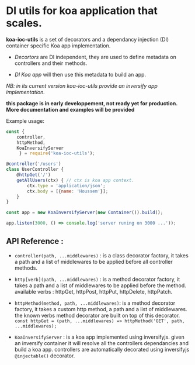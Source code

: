 # DI utils for koa application that scales.

**koa-ioc-utils** is a set of decorators and a dependancy injection (DI) container specific Koa app implementation.

- *Decortors* are DI independent, they are used to define metadata on controllers and
their methods.

- *DI Koa app* will then use this metadata to build an app.

*NB: in its current version koa-ioc-utils provide an inversify app implementation.*

**this package is in early developpement, not ready yet for production. More documentation and examples will be provided**

Example usage:
```javascript
const {
    controller, 
    httpMethod,
    KoaInversifyServer
     } = require('koa-ioc-utils');

@controller('/users')
class UserController {
    @httpGet('/')
    getAllUsers(ctx) { // ctx is koa app context.
        ctx.type = 'application/json';
        ctx.body = [{name: 'Houssem'}];
    }
}

const app = new KoaInversifyServer(new Container()).build();

app.listen(3000, () => console.log('server runing on 3000 ...'));
```
## API Reference :
+ `controller(path, ...middlewares)` : is a class decorator factory, it takes a path and a list of middlewares to be applied before all controller methods.

+ `http[verb](path, ...middlewares)` : is a method decorator factory, it takes a path and a list of middlewares to be applied before the method.
available verbs : httpGet, httpPost, httpPut, httpDelete, httpPatch.

+ `httpMethod(method, path, ...middlewares)`: is a method decorator factory, it takes a custom http method, a path and a list of middlewares. the known verbs method decorator are built on top of this decorator.  
`const httpGet = (path, ...middlewares) => httpMethod('GET', path, ...middlewares);`

+ `KoaInversifyServer` : is a koa app implemented using inversifyjs. given an inversify container it will resolve all the controllers dependancies and build a koa app. controllers are automatically decorated using inversifyjs `@injectable()` decorator.

